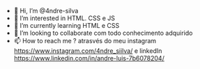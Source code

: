 - 👋 Hi, I’m @4ndre-silva
- 👀 I’m interested in  HTML. CSS e JS 
- 🌱 I’m currently learning  HTML e CSS
-  💞️ I’m looking to collaborate  com todo conhecimento adquirido
- 📫 How to reach me ? atrasvés do  meu instagram https://www.instagram.com/4ndre_siilva/ e linkedIn https://www.linkedin.com/in/andre-luis-7b6078204/

<!---
4ndre-silva/4ndre-silva is a ✨ special ✨ repository because its `README.md` (this file) appears on your GitHub profile.
You can click the Preview link to take a look at your changes.
--->
